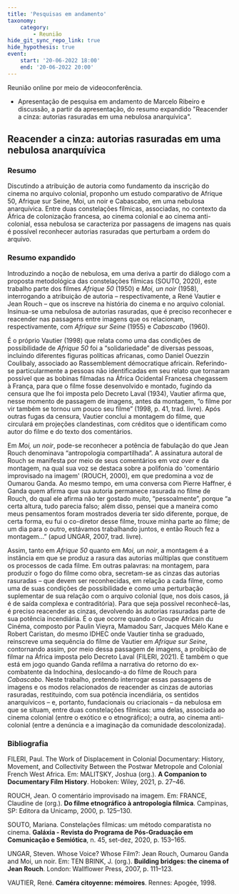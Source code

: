 ```yaml
---
title: 'Pesquisas em andamento'
taxonomy:
    category:
        - Reunião
hide_git_sync_repo_link: true
hide_hypothesis: true
event:
    start: '20-06-2022 18:00'
    end: '20-06-2022 20:00'
---
```


Reunião online por meio de videoconferência.

- Apresentação de pesquisa em andamento de Marcelo Ribeiro e discussão, a partir da apresentação, do resumo expandido "Reacender a cinza: autorias rasuradas em uma nebulosa anarquívica".

## Reacender a cinza: autorias rasuradas em uma nebulosa anarquívica

### Resumo

Discutindo a atribuição de autoria como fundamento da inscrição do cinema no arquivo colonial, proponho um estudo comparativo de Afrique 50, Afrique sur Seine, Moi, un noir e Cabascabo, em uma nebulosa anarquívica. Entre duas constelações fílmicas, associadas, no contexto da África de colonização francesa, ao cinema colonial e ao cinema anti-colonial, essa nebulosa se caracteriza por passagens de imagens nas quais é possível reconhecer autorias rasuradas que perturbam a ordem do arquivo.

### Resumo expandido

Introduzindo a noção de nebulosa, em uma deriva a partir do diálogo com a proposta metodológica das constelações fílmicas (SOUTO, 2020), este trabalho parte dos filmes *Afrique 50* (1950) e *Moi, un noir* (1958), interrogando a atribuição de autoria – respectivamente, a René Vautier e Jean Rouch – que os inscreve na história do cinema e no arquivo colonial. Insinua-se uma nebulosa de autorias rasuradas, que é preciso reconhecer e reacender nas passagens entre imagens que os relacionam, respectivamente, com *Afrique sur Seine* (1955) e *Cabascabo* (1960).

É o próprio Vautier (1998) que relata como uma das condições de possibilidade de *Afrique 50* foi a “solidariedade” de diversas pessoas, incluindo diferentes figuras políticas africanas, como Daniel Ouezzin Coulibaly, associado ao Rassemblement démocratique africain. Referindo-se particularmente a pessoas não identificadas em seu relato que tornaram possível que as bobinas filmadas na África Ocidental Francesa chegassem à França, para que o filme fosse desenvolvido e montado, fugindo da censura que lhe foi imposta pelo Decreto Laval (1934), Vautier afirma que, nesse momento de passagem de imagens, antes da montagem, “o filme por vir também se tornou um pouco seu filme” (1998, p. 41, trad. livre). Após outras fugas da censura, Vautier conclui a montagem do filme, que circulará em projeções clandestinas, com créditos que o identificam como autor do filme e do texto dos comentários.

Em *Moi, un noir*, pode-se reconhecer a potência de fabulação do que Jean Rouch denominava “antropologia compartilhada”. A assinatura autoral de Rouch se manifesta por meio de seus comentários em voz *over* e da montagem, na qual sua voz se destaca sobre a polifonia do 'comentário improvisado na imagem' (ROUCH, 2000), em que predomina a voz de Oumarou Ganda. Ao mesmo tempo, em uma conversa com Pierre Haffner, é Ganda quem afirma que sua autoria permanece rasurada no filme de Rouch, do qual ele afirma não ter gostado muito, “pessoalmente”, porque “a certa altura, tudo parecia falso; além disso, pensei que a maneira como meus pensamentos foram mostrados deveria ter sido diferente, porque, de certa forma, eu fui o co-diretor desse filme, trouxe minha parte ao filme; de um dia para o outro, estávamos trabalhando juntos, e então Rouch fez a montagem…” (apud UNGAR, 2007, trad. livre).

Assim, tanto em *Afrique 50* quanto em *Moi, un noir*, a montagem é a instância em que se produz a rasura das autorias múltiplas que constituem os processos de cada filme. Em outras palavras: na montagem, para produzir o fogo do filme como obra, secretam-se as cinzas das autorias rasuradas – que devem ser reconhecidas, em relação a cada filme, como uma de suas condições de possibilidade e como uma perturbação suplementar de sua relação com o arquivo colonial (que, nos dois casos, já é de saída complexa e contraditória). Para que seja possível reconhecê-las, é preciso reacender as cinzas, devolvendo às autorias rasuradas parte de sua potência incendiária. É o que ocorre quando o Groupe Africain du Cinéma, composto por Paulin Vieyra, Mamadou Sarr, Jacques Mélo Kane e Robert Caristan, do mesmo IDHEC onde Vautier tinha se graduado, reinscreve uma sequência do filme de Vautier em *Afrique sur Seine*, contornando assim, por meio dessa passagem de imagens, a proibição de filmar na África imposta pelo Decreto Laval (FILERI, 2021). É também o que está em jogo quando Ganda refilma a narrativa do retorno do ex-combatente da Indochina, deslocando-a do filme de Rouch para *Cabascabo*. Neste trabalho, pretendo interrogar essas passagens de imagens e os modos relacionados de reacender as cinzas de autorias rasuradas, restituindo, com sua potência incendiária, os sentidos anarquívicos – e, portanto, fundacionais ou criacionais – da nebulosa em que se situam, entre duas constelações fílmicas: uma delas, associada ao cinema colonial (entre o exótico e o etnográfico); a outra, ao cinema anti-colonial (entre a denúncia e a imaginação da comunidade descolonizada).

### Bibliografia

FILERI, Paul. The Work of Displacement in Colonial Documentary: History, Movement, and Collectivity Between the Postwar Metropole and Colonial French West Africa. Em: MALITSKY, Joshua (org.). **A Companion to Documentary Film History**. Hoboken: Wiley, 2021, p. 27–46.

ROUCH, Jean. O comentário improvisado na imagem. Em: FRANCE, Claudine de (org.). **Do filme etnográfico à antropologia fílmica**. Campinas, SP: Editora da Unicamp, 2000, p. 125–130.

SOUTO, Mariana. Constelações fílmicas: um método comparatista no cinema. **Galáxia - Revista do Programa de Pós-Graduação em Comunicação e Semiótica**, n. 45, set-dez, 2020, p. 153–165.

UNGAR, Steven. Whose Voice? Whose Film?: Jean Rouch, Oumarou Ganda and Moi, un noir. Em: TEN BRINK, J. (org.). **Building bridges: the cinema of Jean Rouch**. London: Wallflower Press, 2007, p. 111–123.

VAUTIER, René. **Caméra citoyenne: mémoires**. Rennes: Apogée, 1998.
